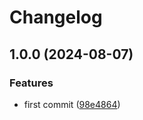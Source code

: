 # Changelog

## 1.0.0 (2024-08-07)


### Features

* first commit ([98e4864](https://github.com/vinny-silveira/rollup-plugin-conditional-import/commit/98e486471bdfe1adac1b395f94ee57374932a8bb))
